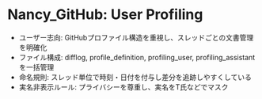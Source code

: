 # Nancy_GitHub: User Profiling

- ユーザー志向: GitHubプロファイル構造を重視し、スレッドごとの文書管理を明確化
- ファイル構成: difflog, profile_definition, profiling_user, profiling_assistant を一括管理
- 命名規則: スレッド単位で時刻・日付を付与し差分を追跡しやすくしている
- 実名非表示ルール: プライバシーを尊重し、実名をT氏などでマスク